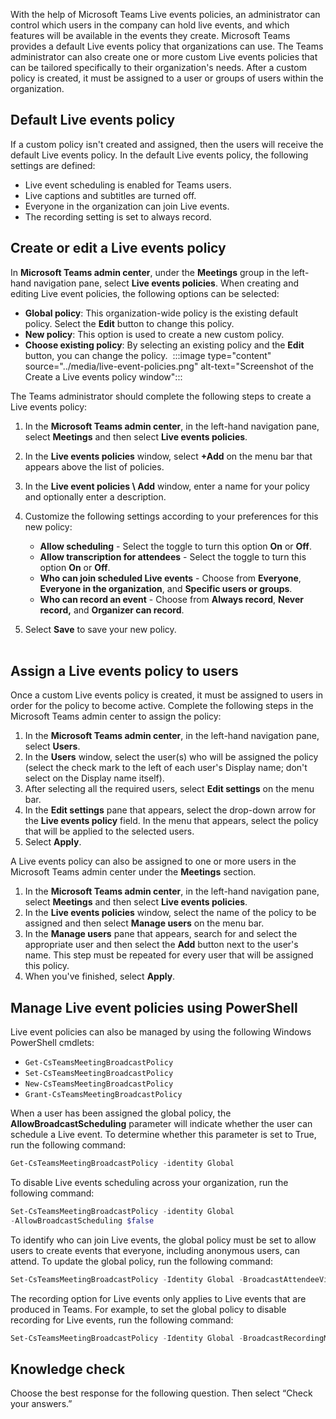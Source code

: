 With the help of Microsoft Teams Live events policies, an administrator can control which users in the company can hold live events, and which features will be available in the events they create. Microsoft Teams provides a default Live events policy that organizations can use. The Teams administrator can also create one or more custom Live events policies that can be tailored specifically to their organization's needs. After a custom policy is created, it must be assigned to a user or groups of users within the organization.

## Default Live events policy

If a custom policy isn't created and assigned, then the users will receive the default Live events policy. In the default Live events policy, the following settings are defined:

- Live event scheduling is enabled for Teams users.
- Live captions and subtitles are turned off.
- Everyone in the organization can join Live events.
- The recording setting is set to always record.

## Create or edit a Live events policy

In **Microsoft Teams admin center**, under the **Meetings** group in the left-hand navigation pane, select **Live events policies**. When creating and editing Live event policies, the following options can be selected:

- **Global policy**: This organization-wide policy is the existing default policy. Select the **Edit** button to change this policy.
- **New policy**: This option is used to create a new custom policy.
- **Choose existing policy**: By selecting an existing policy and the **Edit** button, you can change the policy.
‎
	:::image type="content" source="../media/live-event-policies.png" alt-text="Screenshot of the Create a Live events policy window":::
 
The Teams administrator should complete the following steps to create a Live events policy:

1. In the **Microsoft Teams admin center**, in the left-hand navigation pane, select **Meetings** and then select **Live events policies**.
2. In the **Live events policies** window, select **+Add** on the menu bar that appears above the list of policies.
3. In the **Live event policies \ Add** window, enter a name for your policy and optionally enter a description.
4. Customize the following settings according to your preferences for this new policy:

	- **Allow scheduling** - Select the toggle to turn this option **On** or **Off**.
	- **Allow transcription for attendees** - Select the toggle to turn this option **On** or **Off**.
	- **Who can join scheduled Live events** - Choose from **Everyone**, **Everyone in the organization**, and **Specific users or groups**.
	- **Who can record an event** - Choose from **Always record**, **Never record,** and **Organizer can record**.

5. Select **Save** to save your new policy.  
‎
## Assign a Live events policy to users

Once a custom Live events policy is created, it must be assigned to users in order for the policy to become active. Complete the following steps in the Microsoft Teams admin center to assign the policy:

1. In the **Microsoft Teams admin center**, in the left-hand navigation pane, select **Users**.
2. In the **Users** window, select the user(s) who will be assigned the policy (select the check mark to the left of each user's Display name; don't select on the Display name itself).
3. After selecting all the required users, select **Edit settings** on the menu bar.
4. In the **Edit settings** pane that appears, select the drop-down arrow for the **Live events policy** field. In the menu that appears, select the policy that will be applied to the selected users.
5. Select **Apply**.

A Live events policy can also be assigned to one or more users in the Microsoft Teams admin center under the **Meetings** section.

1. In the **Microsoft Teams admin center**, in the left-hand navigation pane, select **Meetings** and then select **Live events policies**. 
2. In the **Live events policies** window, select the name of the policy to be assigned and then select **Manage users** on the menu bar. 
3. In the **Manage users** pane that appears, search for and select the appropriate user and then select the **Add** button next to the user's name. This step must be repeated for every user that will be assigned this policy.
4. When you've finished, select **Apply**.

## Manage Live event policies using PowerShell

Live event policies can also be managed by using the following Windows PowerShell cmdlets:

- ```Get-CsTeamsMeetingBroadcastPolicy```
- ```Set-CsTeamsMeetingBroadcastPolicy```
- ```New-CsTeamsMeetingBroadcastPolicy```
- ```Grant-CsTeamsMeetingBroadcastPolicy```

When a user has been assigned the global policy, the **AllowBroadcastScheduling** parameter will indicate whether the user can schedule a Live event. To determine whether this parameter is set to True, run the following command:  

```powershell
Get-CsTeamsMeetingBroadcastPolicy -identity Global
```

To disable Live events scheduling across your organization, run the following command:

```powershell
Set-CsTeamsMeetingBroadcastPolicy -identity Global   
‎-AllowBroadcastScheduling $false
```

To identify who can join Live events, the global policy must be set to allow users to create events that everyone, including anonymous users, can attend. To update the global policy, run the following command:  

```powershell
Set-CsTeamsMeetingBroadcastPolicy -Identity Global -BroadcastAttendeeVisibility Everyone
```

The recording option for Live events only applies to Live events that are produced in Teams. For example, to set the global policy to disable recording for Live events, run the following command:

```powershell
Set-CsTeamsMeetingBroadcastPolicy -Identity Global -BroadcastRecordingMode AlwaysDisabled
```


## Knowledge check

Choose the best response for the following question. Then select “Check your answers.”